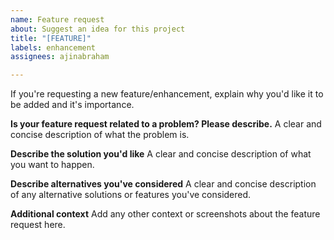 ```yaml
---
name: Feature request
about: Suggest an idea for this project
title: "[FEATURE]"
labels: enhancement
assignees: ajinabraham

---
```


If you're requesting a new feature/enhancement, explain why you'd like it to be added and it's importance.

**Is your feature request related to a problem? Please describe.**
A clear and concise description of what the problem is.

**Describe the solution you'd like**
A clear and concise description of what you want to happen.

**Describe alternatives you've considered**
A clear and concise description of any alternative solutions or features you've considered.

**Additional context**
Add any other context or screenshots about the feature request here.
